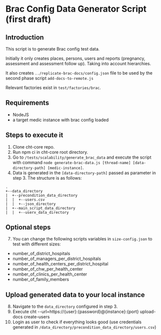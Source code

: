 # Brac Config Data Generator Script (first draft)

## Introduction

This script is to generate Brac config test data.

Initially it only creates places, persons, users and reports (pregnancy, assessment and assessment follow up). Taking into account hierarchies.

It also creates `../replicate-brac-docs/config.json` file to be used by the second phase script `add-docs-to-remote.js`

Relevant factories exist in `test/factories/brac`.

## Requirements

- NodeJS
- a target medic instance with brac config loaded

## Steps to execute it
1. Clone cht-core repo.
2. Run npm ci in cht-core root directory.
3. Go to `/tests/scalability/generate_brac_data` and execute the script with command `node generate-brac-data.js [thread-name] [data-directory-path] [medic-instance]`.
4. Data is generated in the `[data-directory-path]` passed as parameter in step 3. The structure is as follows:
```
.
+--data_directory
|  +--precondition_data_directory
|  |  +--users.csv
|  |  +--json_directory
|  +--main_script_data_directory
|  |  +--userx_data_directory
```

## Optional steps
7. You can change the following scripts variables in `size-config.json` to test with different sizes:
- number_of_district_hospitals
- number_of_managers_per_district_hospitals
- number_of_health_centers_per_district_hospital
- number_of_chw_per_health_center
- number_of_clinics_per_health_center
- number_of_family_members

## Upload generated data to your local instance
8. Navigate to the `data_directory` configured in step 3.
9. Execute cht --url=https://{user}:{password}@{instance}:{port} upload-docs create-users
10. Login as user to check if everything looks good (use credentials generated in `/data_directory/precondition_data_directory/users.csv`)
